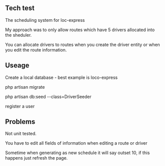 
## Tech test 

The scheduling system for loc-express

My approach was to only allow routes which have 5 drivers allocated into the sheduler.

You can allocate drivers to routes when you create the driver entity or when you edit the route information.


## Useage

Create a local database - best example is loco-express

php artisan migrate

php artisan db:seed --class=DriverSeeder

register a user

## Problems


Not unit tested.

You have to edit all fields of information when editing a route or driver

Sometime when generating as new schedule it will say outset 10, if this happens just refresh the page.